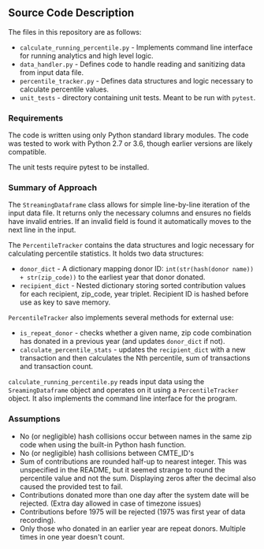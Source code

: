 ## Source Code Description

The files in this repository are as follows:

- `calculate_running_percentile.py` - Implements command line interface for running analytics and high level logic.  
- `data_handler.py` - Defines code to handle reading and sanitizing data from input data file.
- `percentile_tracker.py` - Defines data structures and logic necessary to calculate percentile values.  
- `unit_tests` - directory containing unit tests. Meant to be run with `pytest`.

### Requirements
The code is written using only Python standard library modules. The code was tested to work with Python 2.7 or 3.6, though earlier versions are likely compatible.

The unit tests require pytest to be installed.

### Summary of Approach
The `StreamingDataframe` class allows for simple line-by-line iteration of the input data file. It returns only the necessary columns and ensures no fields have invalid entries. If an invalid field is found it automatically moves to the next line in the input. 

The `PercentileTracker` contains the data structures and logic necessary for calculating percentile statistics. It holds two data structures: 

- `donor_dict` - A dictionary mapping donor ID: `int(str(hash(donor name)) + str(zip_code))` to the earliest year that donor donated. 
- `recipient_dict` - Nested dictionary storing sorted contribution values for each recipient, zip_code, year triplet. Recipient ID is hashed before use as key to save memory. 

`PercentileTracker` also implements several methods for external use:
- `is_repeat_donor` - checks whether a given name, zip code combination has donated in a previous year (and updates `donor_dict` if not). 
- `calculate_percentile_stats` - updates the `recipient_dict` with a new transaction and then calculates the Nth percentile, sum of transactions and transaction count.

`calculate_running_percentile.py` reads input data using the `SreamingDataframe` object and operates on it using a `PercentileTracker` object. It also implements the command line interface for the program. 

### Assumptions
- No (or negligible) hash collisions occur between names in the same zip code when using the built-in Python hash function. 
- No (or negligible) hash collisions between CMTE_ID's
- Sum of contributions are rounded half-up to nearest integer. This was unspecified in the README, but it seemed strange to round the percentile value and not the sum. Displaying zeros after the decimal also caused the provided test to fail. 
- Contributions donated more than one day after the system date will be rejected. (Extra day allowed in case of timezone issues)
- Contributions before 1975 will be rejected (1975 was first year of data recording).
- Only those who donated in an earlier year are repeat donors. Multiple times in one year doesn't count. 




